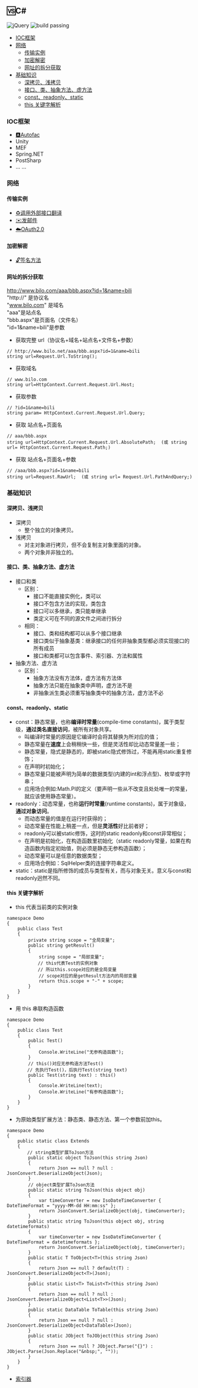 ## 🆚C#
![jQuery](https://img.shields.io/badge/jQuery-1.10.2-orange.svg)
![build passing](https://img.shields.io/badge/build-passing-brightgreen.svg) 


  * [IOC框架](#ioc%E6%A1%86%E6%9E%B6)
  * [网络](#%E7%BD%91%E7%BB%9C)
    * [传输实例](#%E4%BC%A0%E8%BE%93%E5%AE%9E%E4%BE%8B)
    * [加密解密](#%E5%8A%A0%E5%AF%86%E8%A7%A3%E5%AF%86)
    * [网址的拆分获取](#%E7%BD%91%E5%9D%80%E7%9A%84%E6%8B%86%E5%88%86%E8%8E%B7%E5%8F%96)
  * [基础知识](#%E5%9F%BA%E7%A1%80%E7%9F%A5%E8%AF%86)
    * [深拷贝、浅拷贝](#%E6%B7%B1%E6%8B%B7%E8%B4%9D%E6%B5%85%E6%8B%B7%E8%B4%9D)
    * [接口、类、抽象方法、虚方法](#%E6%8E%A5%E5%8F%A3%E7%B1%BB%E6%8A%BD%E8%B1%A1%E6%96%B9%E6%B3%95%E8%99%9A%E6%96%B9%E6%B3%95)
    * [const、readonly、static](#constreadonlystatic)
    * [this 关键字解析](#this-%E5%85%B3%E9%94%AE%E5%AD%97%E8%A7%A3%E6%9E%90)


### IOC框架
+ [🅰️Autofac](https://github.com/GeJinTaiHua/Learn-Autofac)
+ Unity
+ MEF
+ Spring.NET
+ PostSharp
+ ... ...

### 网络
#### 传输实例
+ [♻️调用外部接口翻译](https://github.com/GeJinTaiHua/ConvertCNtoHK)
+ [✉️发邮件](https://github.com/GeJinTaiHua/SendEmail)
+ [☁️OAuth2.0](https://github.com/GeJinTaiHua/OAuth2.0)

#### 加密解密
+ [🔓签名方法](https://github.com/GeJinTaiHua/RSA_SHA_MD5)

#### 网址的拆分获取
http://www.bilo.com/aaa/bbb.aspx?id=1&name=bili   
"http://" 是协议名   
"www.bilo.com" 是域名  
"aaa"是站点名  
"bbb.aspx"是页面名（文件名）  
"id=1&name=bili"是参数   
+ 获取完整 url（协议名+域名+站点名+文件名+参数）  
```
// http://www.bilo.net/aaa/bbb.aspx?id=1&name=bili  
string url=Request.Url.ToString(); 
```
+ 获取域名
```
// www.bilo.com
string url=HttpContext.Current.Request.Url.Host; 
```
+ 获取参数
```
// ?id=1&name=bili  
string param= HttpContext.Current.Request.Url.Query; 
```
+ 获取 站点名+页面名 
```
// aaa/bbb.aspx
string url=HttpContext.Current.Request.Url.AbsolutePath;  (或 string url= HttpContext.Current.Request.Path;) 
```
+ 获取 站点名+页面名+参数
```
// /aaa/bbb.aspx?id=1&name=bili  
string url=Request.RawUrl;  (或 string url= Request.Url.PathAndQuery;) 
```

### 基础知识
#### 深拷贝、浅拷贝
+ 深拷贝
  + 整个独立的对象拷贝。
+ 浅拷贝
  + 对主对象进行拷贝，但不会复制主对象里面的对象。
  + 两个对象并非独立的。

#### 接口、类、抽象方法、虚方法
+ 接口和类
  + 区别：
    + 接口不能直接实例化，类可以
    + 接口不包含方法的实现，类包含
    + 接口可以多继承，类只能单继承
    + 类定义可在不同的源文件之间进行拆分
  + 相同：
    + 接口、类和结构都可以从多个接口继承
    + 接口类似于抽象基类：继承接口的任何非抽象类型都必须实现接口的所有成员
    + 接口和类都可以包含事件、索引器、方法和属性
+ 抽象方法、虚方法
  + 区别：
    + 抽象方法没有方法体，虚方法有方法体
    + 抽象方法只能在抽象类中声明，虚方法不是
    + 非抽象派生类必须重写抽象类中的抽象方法，虚方法不必
    
#### const、readonly、static 
+ const：静态常量，也称**编译时常量**(compile-time constants)，属于类型级，**通过类名直接访问**，被所有对象共享。
   + 叫编译时常量的原因是它编译时会将其替换为所对应的值；
   + 静态常量在**速度**上会稍稍快一些，但是灵活性却比动态常量差一些；
   + 静态常量，隐式是静态的，即被static隐式修饰过，不能再用static重复修饰；
   + 在声明时初始化；
   + 静态常量只能被声明为简单的数据类型(内建的int和浮点型)、枚举或字符串；
   + 应用场合例如:Math.PI的定义（要声明一些从不改变且处处唯一的常量，就应该使用静态常量）。
+ readonly：动态常量，也称**运行时常量**(runtime constants)，属于对象级，**通过对象访问**。
   + 而动态常量的值是在运行时获得的；
   + 动态常量在性能上稍差一点，但是**灵活性**好比前者好；
   + readonly可以被static修饰，这时的static readonly和const非常相似；
   + 在声明是初始化，在构造函数里初始化（static readonly常量，如果在构造函数内指定初始值，则必须是静态无参构造函数）；
   + 动态常量可以是任意的数据类型；
   + 应用场合例如：SqlHelper类的连接字符串定义。
+ static：static是指所修饰的成员与类型有关，而与对象无关。意义与const和readonly迥然不同。

#### this 关键字解析
+ this 代表当前类的实例对象
```
namespace Demo
{
    public class Test
    {
        private string scope = "全局变量";
        public string getResult()
        {
            string scope = "局部变量";
　　　　　　　// this代表Test的实例对象
　　　　　　　// 所以this.scope对应的是全局变量
　　　　　　  // scope对应的是getResult方法内的局部变量
            return this.scope + "-" + scope;
        }
    }
}
```
+ 用 this 串联构造函数
```
namespace Demo
{
    public class Test
    {
        public Test()
        {
            Console.WriteLine("无参构造函数");
        }
        // this()对应无参构造方法Test()
　　　　 // 先执行Test()，后执行Test(string text)
        public Test(string text) : this()
        {
            Console.WriteLine(text);
            Console.WriteLine("有参构造函数");
        }
    }
}
```
+ 为原始类型扩展方法：静态类、静态方法、第一个参数前加this。
```
namespace Demo
{
    public static class Extends
    {
　　　　 // string类型扩展ToJson方法
        public static object ToJson(this string Json)
        {
            return Json == null ? null : JsonConvert.DeserializeObject(Json);
        }
        // object类型扩展ToJson方法
        public static string ToJson(this object obj)
        {
            var timeConverter = new IsoDateTimeConverter { DateTimeFormat = "yyyy-MM-dd HH:mm:ss" };
            return JsonConvert.SerializeObject(obj, timeConverter);
        }
        public static string ToJson(this object obj, string datetimeformats)
        {
            var timeConverter = new IsoDateTimeConverter { DateTimeFormat = datetimeformats };
            return JsonConvert.SerializeObject(obj, timeConverter);
        }
        public static T ToObject<T>(this string Json)
        {
            return Json == null ? default(T) : JsonConvert.DeserializeObject<T>(Json);
        }
        public static List<T> ToList<T>(this string Json)
        {
            return Json == null ? null : JsonConvert.DeserializeObject<List<T>>(Json);
        }
        public static DataTable ToTable(this string Json)
        {
            return Json == null ? null : JsonConvert.DeserializeObject<DataTable>(Json);
        }
        public static JObject ToJObject(this string Json)
        {
            return Json == null ? JObject.Parse("{}") : JObject.Parse(Json.Replace("&nbsp;", ""));
        }
    }
}
```
+ [索引器](http://www.cnblogs.com/jh007/p/6603318.html)

 
